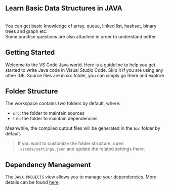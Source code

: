 ## Learn Basic Data Structures in JAVA
<br>
You can get basic knowledge of array, queue, linked list, hashset, binary trees and graph etc.
<br> Some practice questions are also attached in order to understand better

## Getting Started

Welcome to the VS Code Java world. Here is a guideline to help you get started to write Java code in Visual Studio Code. Skip it if you are using any other IDE. Source files are in src folder, you can simply go there and explore

## Folder Structure

The workspace contains two folders by default, where:

- `src`: the folder to maintain sources
- `lib`: the folder to maintain dependencies

Meanwhile, the compiled output files will be generated in the `bin` folder by default.

> If you want to customize the folder structure, open `.vscode/settings.json` and update the related settings there.

## Dependency Management

The `JAVA PROJECTS` view allows you to manage your dependencies. More details can be found [here](https://github.com/microsoft/vscode-java-dependency#manage-dependencies).
